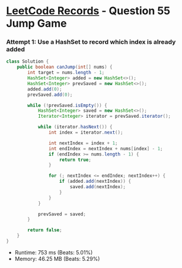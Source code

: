 # [LeetCode Records](../../README.md) - Question 55 Jump Game

### Attempt 1: Use a HashSet to record which index is already added
```java
class Solution {
    public boolean canJump(int[] nums) {
        int target = nums.length - 1;
        HashSet<Integer> added = new HashSet<>();
        HashSet<Integer> prevSaved = new HashSet<>();
        added.add(0);
        prevSaved.add(0);

        while (!prevSaved.isEmpty()) {
            HashSet<Integer> saved = new HashSet<>();
            Iterator<Integer> iterator = prevSaved.iterator();

            while (iterator.hasNext()) {
                int index = iterator.next();

                int nextIndex = index + 1;
                int endIndex = nextIndex + nums[index] - 1;
                if (endIndex >= nums.length - 1) {
                    return true;
                }

                for (; nextIndex <= endIndex; nextIndex++) {
                    if (added.add(nextIndex)) {
                        saved.add(nextIndex);
                    }
                }
            }

            prevSaved = saved;
        }

        return false;
    }
}
```
- Runtime: 753 ms (Beats: 5.01%)
- Memory: 46.25 MB (Beats: 5.29%)

<br>
